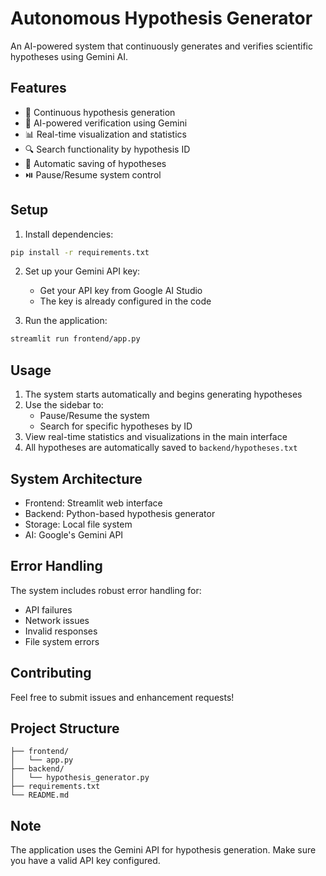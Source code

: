 # Autonomous Hypothesis Generator

An AI-powered system that continuously generates and verifies scientific hypotheses using Gemini AI.

## Features

- 🔄 Continuous hypothesis generation
- 🤖 AI-powered verification using Gemini
- 📊 Real-time visualization and statistics
- 🔍 Search functionality by hypothesis ID
- 💾 Automatic saving of hypotheses
- ⏯️ Pause/Resume system control

## Setup

1. Install dependencies:
```bash
pip install -r requirements.txt
```

2. Set up your Gemini API key:
   - Get your API key from Google AI Studio
   - The key is already configured in the code

3. Run the application:
```bash
streamlit run frontend/app.py
```

## Usage

1. The system starts automatically and begins generating hypotheses
2. Use the sidebar to:
   - Pause/Resume the system
   - Search for specific hypotheses by ID
3. View real-time statistics and visualizations in the main interface
4. All hypotheses are automatically saved to `backend/hypotheses.txt`

## System Architecture

- Frontend: Streamlit web interface
- Backend: Python-based hypothesis generator
- Storage: Local file system
- AI: Google's Gemini API

## Error Handling

The system includes robust error handling for:
- API failures
- Network issues
- Invalid responses
- File system errors

## Contributing

Feel free to submit issues and enhancement requests!

## Project Structure

```
├── frontend/
│   └── app.py
├── backend/
│   └── hypothesis_generator.py
├── requirements.txt
└── README.md
```

## Note

The application uses the Gemini API for hypothesis generation. Make sure you have a valid API key configured. 